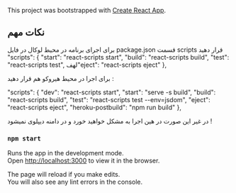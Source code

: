  

This project was bootstrapped with [Create React App](https://github.com/facebook/create-react-app).

## نکات مهم
برای اجرای برنامه در محیط لوکال در فایل package.json قسمت scripts قرار دهید
 "scripts": { "start": "react-scripts start",
"build": "react-scripts build", 
"test": "react-scripts test", 
لهف"eject": "react-scripts eject" },

برای اجرا در محیط هیروکو هم قرار دهید :

"scripts": { "dev": "react-scripts start", 
"start": "serve -s build", 
"build": "react-scripts build",
"test": "react-scripts test --env=jsdom", 
"eject": "react-scripts eject", 
"heroku-postbuild": "npm run build" }, 

در غیر این صورت در هین اجرا به مشکل خواهید خورد و در دامنه دیپلوی نمیشود
!

 
 
### `npm start`

Runs the app in the development mode.<br />
Open [http://localhost:3000](http://localhost:3000) to view it in the browser.

The page will reload if you make edits.<br />
You will also see any lint errors in the console.
 